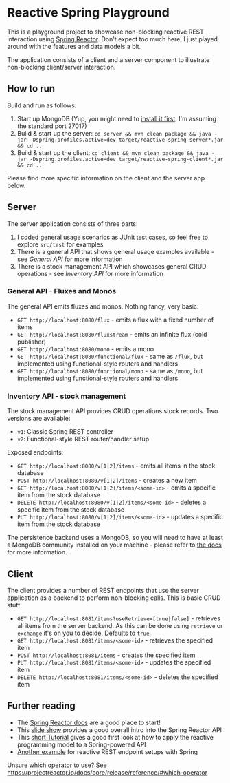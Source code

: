# Reactive Spring Playground

This is a playground project to showcase non-blocking reactive REST interaction using [Spring Reactor](https://projectreactor.io).
Don't expect too much here, I just played around with the features and data models a bit.

The application consists of a client and a server component to illustrate non-blocking client/server interaction.

## How to run

Build and run as follows:

1. Start up MongoDB (Yup, you might need to [install it first](https://docs.mongodb.com/manual/tutorial/). I'm assuming the standard port 27017)
2. Build & start up the server:  `cd server && mvn clean package && java -jar -Dspring.profiles.active=dev target/reactive-spring-server*.jar && cd ..`
3. Build & start up the client:  `cd client && mvn clean package && java -jar -Dspring.profiles.active=dev target/reactive-spring-client*.jar && cd ..`

Please find more specific information on the client and the server app below.

## Server

The server application consists of three parts:

1. I coded general usage scenarios as JUnit test cases, so feel free to explore `src/test` for examples
2. There is a general API that shows general usage examples available - see _General API_ for more information
3. There is a stock management API which showcases general CRUD operations - see _Inventory API_ for more information

### General API - Fluxes and Monos

The general API emits fluxes and monos. Nothing fancy, very basic:

* `GET http://localhost:8080/flux` - emits a flux with a fixed number of items
* `GET http://localhost:8080/fluxstream` - emits an infinite flux (cold publisher)
* `GET http://localhost:8080/mono` - emits a mono
* `GET http://localhost:8080/functional/flux` - same as `/flux`, but implemented using functional-style routers and handlers
* `GET http://localhost:8080/functional/mono` - same as `/mono`, but implemented using functional-style routers and handlers

### Inventory API - stock management

The stock management API provides CRUD operations stock records. Two versions are available:

* `v1`: Classic Spring REST controller
* `v2`: Functional-style REST router/handler setup

Exposed endpoints:

* `GET http://localhost:8080/v[1|2]/items` - emits all items in the stock database
* `POST http://localhost:8080/v[1|2]/items` - creates a new item
* `GET http://localhost:8080/v[1|2]/items/<some-id>` - emits a specific item from the stock database
* `DELETE http://localhost:8080/v[1|2]/items/<some-id>` - deletes a specific item from the stock database
* `PUT http://localhost:8080/v[1|2]/items/<some-id>` - updates a specific item from the stock database

The persistence backend uses a MongoDB, so you will need to have at least a MongoDB community installed on your machine -
please refer to [the docs](https://docs.mongodb.com/manual/tutorial/) for more information.

## Client

The client provides a number of REST endpoints that use the server application as a backend to perform non-blocking calls. This is basic CRUD stuff:

* `GET http://localhost:8081/items?useRetrieve=[true|false]` - retrieves all items from the server backend. As this can be done using `retrieve` or `exchange` it's on you to decide. Defaults to `true`.
* `GET http://localhost:8081/items/<some-id>` - retrieves the specified item
* `POST http://localhost:8081/items` - creates the specified item
* `PUT http://localhost:8081/items/<some-id>` - updates the specified item
* `DELETE http://localhost:8081/items/<some-id>` - deletes the specified item

## Further reading

* The [Spring Reactor docs](https://projectreactor.io/docs) are a good place to start!
* This [slide show](https://speakerdeck.com/simonbasle/projectreactor-dot-io-reactor3-intro) provides a good overall intro into the Spring Reactor API
* This [short Tutorial](https://stackabuse.com/spring-reactor-tutorial/) gives a good first look at how to apply the reactive programming model to a Spring-powered API
* [Another example](https://github.com/hantsy/spring-reactive-sample/blob/master/boot-routes/src/main/java/com/example/demo/DemoApplication.java) for reactive REST endpoint setups with Spring

Unsure which operator to use? See https://projectreactor.io/docs/core/release/reference/#which-operator

